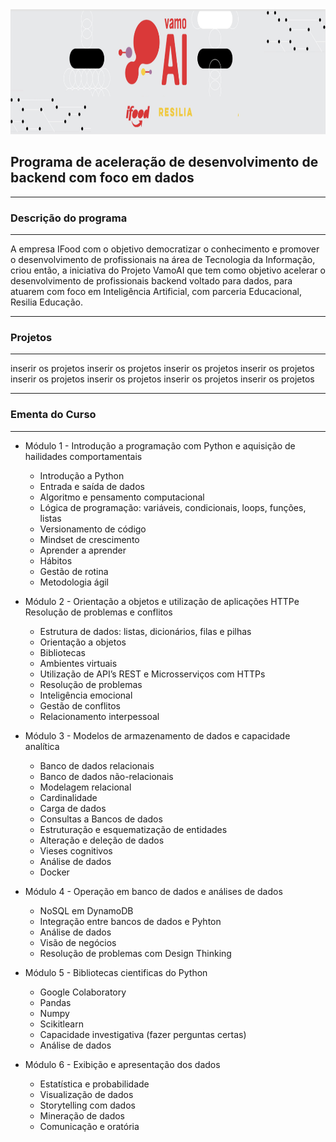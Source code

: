 <img src="https://github.com/giselemanuel/programa-Ifood-backend/blob/main/imagens/programa-ifood.png" data-canonical-src="https://gyazo.com/eb5c5741b6a9a16c692170a41a49c858.png" width="20000" height="200" />

## Programa de aceleração de desenvolvimento de backend com foco em dados
---

### Descrição do programa
---
A empresa IFood com o objetivo democratizar o conhecimento e promover o desenvolvimento de profissionais na área de Tecnologia da Informação, criou então, a iniciativa do Projeto VamoAI que tem  como objetivo acelerar o desenvolvimento de profissionais backend voltado para dados, para atuarem com foco em Inteligência Artificial, com parceria Educacional, Resilia Educação.

---
### Projetos
---

inserir  os projetos inserir  os projetos inserir  os projetos inserir  os projetos inserir  os projetos inserir  os projetos inserir  os projetos inserir  os projetos 

---
### Ementa do Curso
---
+ Módulo 1 - Introdução a programação com Python e aquisição de hailidades comportamentais
    + Introdução a Python
    + Entrada e saída de dados
    + Algoritmo e pensamento computacional
    + Lógica de programação: variáveis, condicionais, loops, funções, listas
    + Versionamento de código
    + Mindset de crescimento
    + Aprender a aprender
    + Hábitos
    + Gestão de rotina
    + Metodologia ágil

+ Módulo 2 - Orientação a objetos e utilização de aplicações HTTPe Resolução de problemas e conflitos
    + Estrutura de dados: listas, dicionários, filas e pilhas
    + Orientação a objetos
    + Bibliotecas
    + Ambientes virtuais
    + Utilização de API’s REST e Microsserviços com HTTPs
    + Resolução de problemas
    + Inteligência emocional
    + Gestão de conflitos
    + Relacionamento interpessoal

+ Módulo 3 - Modelos de armazenamento de dados e capacidade analítica
    + Banco de dados relacionais
    + Banco de dados não-relacionais
    + Modelagem relacional
    + Cardinalidade
    + Carga de dados
    + Consultas a Bancos de dados
    + Estruturação e esquematização de entidades
    + Alteração e deleção de dados
    + Vieses cognitivos
    + Análise de dados
    + Docker

+ Módulo 4 - Operação em banco de dados e análises de dados
    + NoSQL em DynamoDB
    + Integração entre bancos de dados e Pyhton
    + Análise de dados
    + Visão de negócios
    + Resolução de problemas com Design Thinking

+ Módulo 5 - Bibliotecas cientificas do Python
    + Google Colaboratory
    + Pandas
    + Numpy
    + Scikitlearn
    + Capacidade investigativa (fazer perguntas certas)
    + Análise de dados

+ Módulo 6 - Exibição e apresentação dos dados
    + Estatística e probabilidade
    + Visualização de dados
    + Storytelling com dados
    + Mineração de dados
    + Comunicação e oratória
